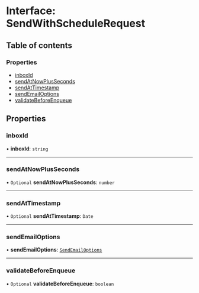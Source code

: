 # Interface: SendWithScheduleRequest

## Table of contents

### Properties

- [inboxId](SendWithScheduleRequest.md#inboxid)
- [sendAtNowPlusSeconds](SendWithScheduleRequest.md#sendatnowplusseconds)
- [sendAtTimestamp](SendWithScheduleRequest.md#sendattimestamp)
- [sendEmailOptions](SendWithScheduleRequest.md#sendemailoptions)
- [validateBeforeEnqueue](SendWithScheduleRequest.md#validatebeforeenqueue)

## Properties

### <a id="inboxid" name="inboxid"></a> inboxId

• **inboxId**: `string`

___

### <a id="sendatnowplusseconds" name="sendatnowplusseconds"></a> sendAtNowPlusSeconds

• `Optional` **sendAtNowPlusSeconds**: `number`

___

### <a id="sendattimestamp" name="sendattimestamp"></a> sendAtTimestamp

• `Optional` **sendAtTimestamp**: `Date`

___

### <a id="sendemailoptions" name="sendemailoptions"></a> sendEmailOptions

• **sendEmailOptions**: [`SendEmailOptions`](SendEmailOptions.md)

___

### <a id="validatebeforeenqueue" name="validatebeforeenqueue"></a> validateBeforeEnqueue

• `Optional` **validateBeforeEnqueue**: `boolean`
